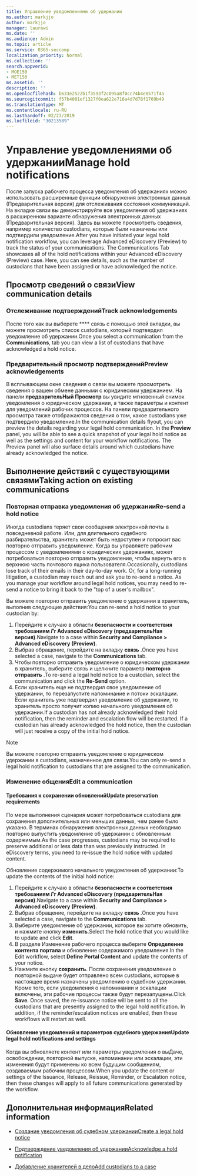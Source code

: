 ```yaml
---
title: Управление уведомлениями об удержании
ms.author: markjjo
author: markjjo
manager: laurawi
ms.date: ''
ms.audience: Admin
ms.topic: article
ms.service: O365-seccomp
localization_priority: Normal
ms.collection: ''
search.appverid:
- MOE150
- MET150
ms.assetid: ''
description: ''
ms.openlocfilehash: b633e2522b1f3593f2c095a8f0cc74b4e8571f4a
ms.sourcegitcommit: f57b4001ef1327f0ea622e716a4d7d78f1769b49
ms.translationtype: MT
ms.contentlocale: ru-RU
ms.lasthandoff: 02/23/2019
ms.locfileid: "30213589"
---
```

# <a name="manage-hold-notifications"></a><span data-ttu-id="d1efe-102">Управление уведомлениями об удержании</span><span class="sxs-lookup"><span data-stu-id="d1efe-102">Manage hold notifications</span></span>

<span data-ttu-id="d1efe-p101">После запуска рабочего процесса уведомления об удержаниях можно использовать расширенные функции обнаружения электронных данных (Предварительная версия) для отслеживания состояния коммуникаций. На вкладке связи вы демонстрируйте все уведомления об удержаниях в расширенном варианте обнаружения электронных данных (Предварительная версия). Здесь вы можете просмотреть сведения, например количество custodians, которые были назначены или подтвердили уведомление.</span><span class="sxs-lookup"><span data-stu-id="d1efe-p101">After you have initiated your legal hold notification workflow, you can leverage  Advanced eDiscovery (Preview) to track the status of your communications. The Communications Tab showcases all of the hold notifications within your Advanced eDiscovery (Preview) case. Here, you can see details, such as the number of custodians that have been assigned or have acknowledged the notice.</span></span>

## <a name="view-communication-details"></a><span data-ttu-id="d1efe-106">Просмотр сведений о связи</span><span class="sxs-lookup"><span data-stu-id="d1efe-106">View communication details</span></span>

### <a name="track-acknowledgements"></a><span data-ttu-id="d1efe-107">Отслеживание подтверждений</span><span class="sxs-lookup"><span data-stu-id="d1efe-107">Track acknowledgements</span></span>

<span data-ttu-id="d1efe-108">После того как вы выберете \*\*\*\* связь с помощью этой вкладки, вы можете просмотреть список custodians, который подтвердил уведомление об удержании.</span><span class="sxs-lookup"><span data-stu-id="d1efe-108">Once you select a communication from the **Communications**, tab you can view a list of custodians that have acknowledged a hold notice.</span></span> 

### <a name="preview-acknowledgements"></a><span data-ttu-id="d1efe-109">Предварительный просмотр подтверждений</span><span class="sxs-lookup"><span data-stu-id="d1efe-109">Preview acknowledgements</span></span>

<span data-ttu-id="d1efe-p102">В всплывающем окне сведения о связи вы можете просмотреть сведения о вашем обмене данными с юридическим удержанием. На панели **предварительНый Просмотр** вы увидите мгновенный снимок уведомления о юридическом удержании, а также параметры и контент для уведомлений рабочих процессов. На панели предварительного просмотра также отображаются сведения о том, какое custodians уже подтвердило уведомление.</span><span class="sxs-lookup"><span data-stu-id="d1efe-p102">In the communication details flyout, you can preview the details regarding your legal hold communication. In the **Preview** panel, you will be able to see a quick snapshot of your legal hold notice as well as the settings and content for your workflow notifications. The Preview panel will also surface details around which custodians have already acknowledged the notice.</span></span>

## <a name="taking-action-on-existing-communications"></a><span data-ttu-id="d1efe-113">Выполнение действий с существующими связями</span><span class="sxs-lookup"><span data-stu-id="d1efe-113">Taking action on existing communications</span></span>

### <a name="re-send-a-hold-notice"></a><span data-ttu-id="d1efe-114">Повторная отправка уведомления об удержании</span><span class="sxs-lookup"><span data-stu-id="d1efe-114">Re-send a hold notice</span></span>

<span data-ttu-id="d1efe-p103">Иногда custodians теряет свои сообщения электронной почты в повседневной работе. Или, для длительного судебного разбирательства, хранитель может быть недоступен и попросит вас повторно отправить уведомление. Когда вы управляете рабочим процессом с уведомлениями о юридических удержаниях, может потребоваться повторно отправить уведомление, чтобы вернуть его в верхнюю часть почтового ящика пользователя.</span><span class="sxs-lookup"><span data-stu-id="d1efe-p103">Occasionally, custodians lose track of their emails in their day-to-day work. Or, for a long-running litigation, a custodian may reach out and ask you to re-send a notice. As you manage your workflow around legal hold notices, you may need to re-send a notice to bring it back to the "top of a user's mailbox".</span></span>

<span data-ttu-id="d1efe-118">Вы можете повторно отправить уведомление о удержании в хранитель, выполнив следующие действия:</span><span class="sxs-lookup"><span data-stu-id="d1efe-118">You can re-send a hold notice to your custodian by:</span></span>
1. <span data-ttu-id="d1efe-119">Перейдите к случаю в области **безопасности и соответствия требованиям _Гт_ Advanced eDiscovery (предварительНая версия)**.</span><span class="sxs-lookup"><span data-stu-id="d1efe-119">Navigate to a case within **Security and Compliance > Advanced eDiscovery (Preview)**.</span></span>
2. <span data-ttu-id="d1efe-120">Выбрав обращение, перейдите на вкладку **связь** .</span><span class="sxs-lookup"><span data-stu-id="d1efe-120">Once you have selected a case, navigate to the **Communications** tab.</span></span>
3. <span data-ttu-id="d1efe-121">Чтобы повторно отправить уведомление о юридическом удержании в хранитель, выберите связь и щелкните параметр **повторно отправить** .</span><span class="sxs-lookup"><span data-stu-id="d1efe-121">To re-send a legal hold notice to a custodian, select the communication and click the **Re-Send** option.</span></span>
4. <span data-ttu-id="d1efe-p104">Если хранитель еще не подтвердил свое уведомление об удержании, то перезапустите напоминание и потоки эскалации. Если хранитель уже подтвердил уведомление об удержании, то хранитель просто получит копию начального уведомления об удержании.</span><span class="sxs-lookup"><span data-stu-id="d1efe-p104">If a custodian has not already acknowledged their hold notification, then the reminder and escalation flow will be restarted. If a custodian has already acknowledged the hold notice, then the custodian will just receive a copy of the initial hold notice.</span></span>

> [!NOTE]
> <span data-ttu-id="d1efe-124">Вы можете повторно отправить уведомление о юридическом удержании в custodians, назначенное для связи.</span><span class="sxs-lookup"><span data-stu-id="d1efe-124">You can only re-send a legal hold notification to custodians that are assigned to the communication.</span></span> 

### <a name="edit-a-communication"></a><span data-ttu-id="d1efe-125">Изменение общения</span><span class="sxs-lookup"><span data-stu-id="d1efe-125">Edit a communication</span></span>

#### <a name="update-preservation-requirements"></a><span data-ttu-id="d1efe-126">Требования к сохранении обновлений</span><span class="sxs-lookup"><span data-stu-id="d1efe-126">Update preservation requirements</span></span>
  
<span data-ttu-id="d1efe-p105">По мере выполнения сценария может потребоваться custodians для сохранения дополнительных или меньших данных, чем ранее было указано. В терминах обнаружения электронных данных необходимо повторно выпустить уведомление об удержании с обновленным содержимым.</span><span class="sxs-lookup"><span data-stu-id="d1efe-p105">As the case progresses, custodians may be required to preserve additional or less data than was previously instructed. In eDiscovery terms, you need to re-issue the hold notice with updated content.</span></span>

<span data-ttu-id="d1efe-129">Обновление содержимого начального уведомления об удержании:</span><span class="sxs-lookup"><span data-stu-id="d1efe-129">To update the contents of the initial hold notice:</span></span>

1. <span data-ttu-id="d1efe-130">Перейдите к случаю в области **безопасности и соответствия требованиям _Гт_ Advanced eDiscovery (предварительНая версия)**.</span><span class="sxs-lookup"><span data-stu-id="d1efe-130">Navigate to a case within **Security and Compliance > Advanced eDiscovery (Preview)**.</span></span>
2. <span data-ttu-id="d1efe-131">Выбрав обращение, перейдите на вкладку **связь** .</span><span class="sxs-lookup"><span data-stu-id="d1efe-131">Once you have selected a case, navigate to the **Communications** tab.</span></span>
3. <span data-ttu-id="d1efe-132">Выберите уведомление об удержании, которое вы хотите обновить, и нажмите кнопку **изменить**.</span><span class="sxs-lookup"><span data-stu-id="d1efe-132">Select the hold notice that you would like to update and click **Edit**.</span></span>
4. <span data-ttu-id="d1efe-133">В разделе Изменение рабочего процесса выберите **Определение контента портала** и обновление содержимого уведомления.</span><span class="sxs-lookup"><span data-stu-id="d1efe-133">In the Edit workflow, select **Define Portal Content** and update the contents of your notice.</span></span> 
5. <span data-ttu-id="d1efe-p106">Нажмите кнопку **сохранить**. После сохранения уведомление о повторной выдаче будет отправлено всем custodians, которые в настоящее время назначены уведомлению о судебном удержании. Кроме того, если уведомления о напоминании и эскалации включены, эти рабочие процессы также будут перезапущены.</span><span class="sxs-lookup"><span data-stu-id="d1efe-p106">Click **Save**. Once saved, the re-issuance notice will be sent to all the custodians that are presently assigned to the legal hold notification. In addition, if the reminder/escalation notices are enabled, then these workflows will restart as well.</span></span> 


#### <a name="update-legal-hold-notifications-and-settings"></a><span data-ttu-id="d1efe-137">Обновление уведомлений и параметров судебного удержания</span><span class="sxs-lookup"><span data-stu-id="d1efe-137">Update legal hold notifications and settings</span></span>

<span data-ttu-id="d1efe-138">Когда вы обновляете контент или параметры уведомления о выДаче, освобождении, повторной выпуске, напоминании или эскалации, эти изменения будут применены ко всем будущим сообщениям, создаваемым рабочим процессом.</span><span class="sxs-lookup"><span data-stu-id="d1efe-138">When you update the content or settings of the Issuance, Release, Reissue, Reminder, or Escalation notice, then these changes will apply to all future communications generated by the workflow.</span></span>

## <a name="related-information"></a><span data-ttu-id="d1efe-139">Дополнительная информация</span><span class="sxs-lookup"><span data-stu-id="d1efe-139">Related information</span></span> 

- [<span data-ttu-id="d1efe-140">Создание уведомления об судебном удержании</span><span class="sxs-lookup"><span data-stu-id="d1efe-140">Create a legal hold notice</span></span>](create-hold-notification.md)
    
- [<span data-ttu-id="d1efe-141">Подтверждение уведомления об удержании</span><span class="sxs-lookup"><span data-stu-id="d1efe-141">Acknowledge a hold notification</span></span>](acknowledge-hold-notification.md)
    
- [<span data-ttu-id="d1efe-142">Добавление хранителей в дело</span><span class="sxs-lookup"><span data-stu-id="d1efe-142">Add custodians to a case</span></span>](add-custodians-to-case.md)